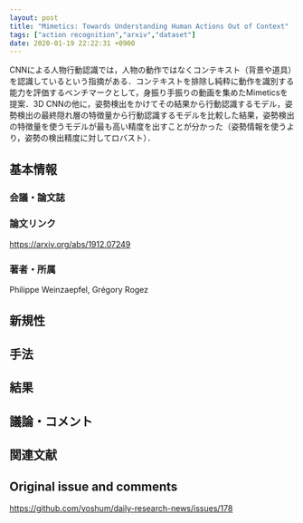 ```yaml
---
layout: post
title: "Mimetics: Towards Understanding Human Actions Out of Context"
tags: ["action recognition","arxiv","dataset"]
date: 2020-01-19 22:22:31 +0900
---
```


CNNによる人物行動認識では，人物の動作ではなくコンテキスト（背景や道具）を認識しているという指摘がある．コンテキストを排除し純粋に動作を識別する能力を評価するベンチマークとして，身振り手振りの動画を集めたMimeticsを提案．3D CNNの他に，姿勢検出をかけてその結果から行動認識するモデル，姿勢検出の最終隠れ層の特徴量から行動認識するモデルを比較した結果，姿勢検出の特徴量を使うモデルが最も高い精度を出すことが分かった（姿勢情報を使うより，姿勢の検出精度に対してロバスト）．

## 基本情報
### 会議・論文誌

### 論文リンク
https://arxiv.org/abs/1912.07249

### 著者・所属
Philippe Weinzaepfel, Grégory Rogez

## 新規性

## 手法

## 結果

## 議論・コメント

## 関連文献


## Original issue and comments

https://github.com/yoshum/daily-research-news/issues/178
